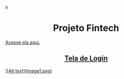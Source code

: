 h<h1 align="center"> Projeto Fintech</h1>

 <a href="https://jeniferscarlate.github.io/Fintech_Fiap/">Acesse ela aqui.

<h2 align="center"> Tela de Login </h2>
![Alt text](image1.png)